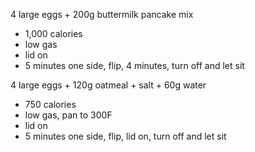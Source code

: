 4 large eggs + 200g buttermilk pancake mix
 - 1,000 calories
 - low gas
 - lid on
 - 5 minutes one side, flip, 4 minutes, turn off and let sit
 
4 large eggs + 120g oatmeal + salt + 60g water
 - 750 calories
 - low gas, pan to 300F
 - lid on
 - 5 minutes one side, flip, lid on, turn off and let sit